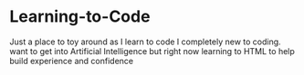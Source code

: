 # Learning-to-Code
Just a place to toy around as I learn to code 
I completely new to coding. want to get into Artificial Intelligence but right now learning to HTML to help build experience and confidence
